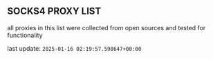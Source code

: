 ## SOCKS4 PROXY LIST

all proxies in this list were collected from open sources and tested for functionality

last update: `2025-01-16 02:19:57.598647+00:00`